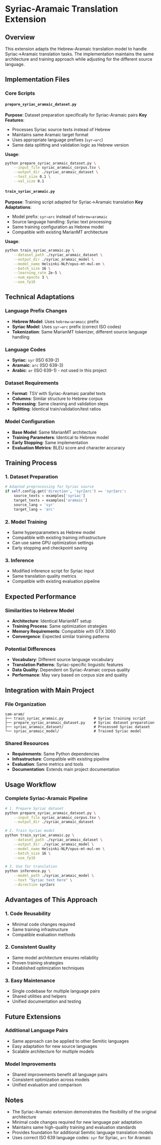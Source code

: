 # Syriac-Aramaic Translation Extension

## Overview

This extension adapts the Hebrew-Aramaic translation model to handle Syriac→Aramaic translation tasks. The implementation maintains the same architecture and training approach while adjusting for the different source language.

## Implementation Files

### Core Scripts

#### `prepare_syriac_aramaic_dataset.py`
**Purpose**: Dataset preparation specifically for Syriac-Aramaic pairs
**Key Features**:
- Processes Syriac source texts instead of Hebrew
- Maintains same Aramaic target format
- Uses appropriate language prefixes (`syr→arc`)
- Same data splitting and validation logic as Hebrew version

**Usage**:
```bash
python prepare_syriac_aramaic_dataset.py \
    --input_file syriac_aramaic_corpus.tsv \
    --output_dir ./syriac_aramaic_dataset \
    --test_size 0.1 \
    --val_size 0.1
```

#### `train_syriac_aramaic.py`
**Purpose**: Training script adapted for Syriac→Aramaic translation
**Key Adaptations**:
- Model prefix: `syr→arc` instead of `hebrew→aramaic`
- Source language handling: Syriac text processing
- Same training configuration as Hebrew model
- Compatible with existing MarianMT architecture

**Usage**:
```bash
python train_syriac_aramaic.py \
    --dataset_path ./syriac_aramaic_dataset \
    --output_dir ./syriac_aramaic_model \
    --model_name Helsinki-NLP/opus-mt-mul-en \
    --batch_size 16 \
    --learning_rate 2e-5 \
    --num_epochs 3 \
    --use_fp16
```

## Technical Adaptations

### Language Prefix Changes
- **Hebrew Model**: Uses `hebrew→aramaic` prefix
- **Syriac Model**: Uses `syr→arc` prefix (correct ISO codes)
- **Tokenization**: Same MarianMT tokenizer, different source language handling

### Language Codes
- **Syriac**: `syr` (ISO 639-2)
- **Aramaic**: `arc` (ISO 639-3)
- **Arabic**: `ar` (ISO 639-1) - not used in this project

### Dataset Requirements
- **Format**: TSV with Syriac-Aramaic parallel texts
- **Columns**: Similar structure to Hebrew corpus
- **Processing**: Same cleaning and validation steps
- **Splitting**: Identical train/validation/test ratios

### Model Configuration
- **Base Model**: Same MarianMT architecture
- **Training Parameters**: Identical to Hebrew model
- **Early Stopping**: Same implementation
- **Evaluation Metrics**: BLEU score and character accuracy

## Training Process

### 1. Dataset Preparation
```python
# Adapted preprocessing for Syriac source
if self.config.get('direction', 'syr2arc') == 'syr2arc':
    source_texts = examples['syriac']
    target_texts = examples['aramaic']
    source_lang = 'syr'
    target_lang = 'arc'
```

### 2. Model Training
- Same hyperparameters as Hebrew model
- Compatible with existing training infrastructure
- Can use same GPU optimization settings
- Early stopping and checkpoint saving

### 3. Inference
- Modified inference script for Syriac input
- Same translation quality metrics
- Compatible with existing evaluation pipeline

## Expected Performance

### Similarities to Hebrew Model
- **Architecture**: Identical MarianMT setup
- **Training Process**: Same optimization strategies
- **Memory Requirements**: Compatible with GTX 3060
- **Convergence**: Expected similar training patterns

### Potential Differences
- **Vocabulary**: Different source language vocabulary
- **Translation Patterns**: Syriac-specific linguistic features
- **Data Quality**: Dependent on Syriac-Aramaic corpus quality
- **Performance**: May vary based on corpus size and quality

## Integration with Main Project

### File Organization
```
sam-aram/
├── train_syriac_aramaic.py              # Syriac training script
├── prepare_syriac_aramaic_dataset.py    # Syriac dataset preparation
├── syriac_aramaic_dataset/              # Processed Syriac dataset
└── syriac_aramaic_model/                # Trained Syriac model
```

### Shared Resources
- **Requirements**: Same Python dependencies
- **Infrastructure**: Compatible with existing pipeline
- **Evaluation**: Same metrics and tools
- **Documentation**: Extends main project documentation

## Usage Workflow

### Complete Syriac-Aramaic Pipeline
```bash
# 1. Prepare Syriac dataset
python prepare_syriac_aramaic_dataset.py \
    --input_file syriac_aramaic_corpus.tsv \
    --output_dir ./syriac_aramaic_dataset

# 2. Train Syriac model
python train_syriac_aramaic.py \
    --dataset_path ./syriac_aramaic_dataset \
    --output_dir ./syriac_aramaic_model \
    --model_name Helsinki-NLP/opus-mt-mul-en \
    --batch_size 16 \
    --use_fp16

# 3. Use for translation
python inference.py \
    --model_path ./syriac_aramaic_model \
    --text "Syriac text here" \
    --direction syr2arc
```

## Advantages of This Approach

### 1. Code Reusability
- Minimal code changes required
- Same training infrastructure
- Compatible evaluation methods

### 2. Consistent Quality
- Same model architecture ensures reliability
- Proven training strategies
- Established optimization techniques

### 3. Easy Maintenance
- Single codebase for multiple language pairs
- Shared utilities and helpers
- Unified documentation and testing

## Future Extensions

### Additional Language Pairs
- Same approach can be applied to other Semitic languages
- Easy adaptation for new source languages
- Scalable architecture for multiple models

### Model Improvements
- Shared improvements benefit all language pairs
- Consistent optimization across models
- Unified evaluation and comparison

## Notes

- The Syriac-Aramaic extension demonstrates the flexibility of the original architecture
- Minimal code changes required for new language pair adaptation
- Maintains same high-quality training and evaluation standards
- Provides foundation for additional Semitic language translation models
- Uses correct ISO 639 language codes: `syr` for Syriac, `arc` for Aramaic 